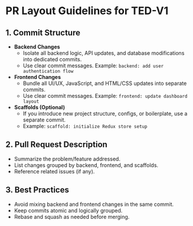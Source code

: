 # PR Layout Guidelines for TED-V1

## 1. Commit Structure

- **Backend Changes**
  - Isolate all backend logic, API updates, and database modifications into dedicated commits.
  - Use clear commit messages. Example: `backend: add user authentication flow`
- **Frontend Changes**
  - Bundle all UI/UX, JavaScript, and HTML/CSS updates into separate commits.
  - Use clear commit messages. Example: `frontend: update dashboard layout`
- **Scaffolds (Optional)**
  - If you introduce new project structure, configs, or boilerplate, use a separate commit.
  - Example: `scaffold: initialize Redux store setup`

## 2. Pull Request Description

- Summarize the problem/feature addressed.
- List changes grouped by backend, frontend, and scaffolds.
- Reference related issues (if any).

## 3. Best Practices

- Avoid mixing backend and frontend changes in the same commit.
- Keep commits atomic and logically grouped.
- Rebase and squash as needed before merging.
